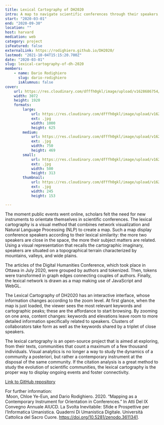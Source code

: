 ```yaml
---
title: Lexical Cartography of DH2020
intro: A map to navigate scientific conferences through their speakers, arranged in a network visualization according to their lexical similarity.
start: "2020-03-01"
end: "2020-09-30"
location: ""
host: harvard
mediation: web
category: project
isFeatured: false
externalLink: https://rodighiero.github.io/DH2020/
lastmod: "2021-10-04T15:15:20.700Z"
date: "2020-03-01"
slug: lexical-cartography-of-dh-2020
members:
    - name: Dario Rodighiero
      slug: dario-rodighiero
      isAlumnus: false
cover:
    url: https://res.cloudinary.com/dfffh0gkl/image/upload/v1628686754/lexicalcarto_686c2c0761.jpg
    width: 3072
    height: 1920
    formats:
        large:
            url: https://res.cloudinary.com/dfffh0gkl/image/upload/v1628686756/large_lexicalcarto_686c2c0761.jpg
            ext: .jpg
            width: 1000
            height: 625
        medium:
            url: https://res.cloudinary.com/dfffh0gkl/image/upload/v1628686756/medium_lexicalcarto_686c2c0761.jpg
            ext: .jpg
            width: 750
            height: 469
        small:
            url: https://res.cloudinary.com/dfffh0gkl/image/upload/v1628686756/small_lexicalcarto_686c2c0761.jpg
            ext: .jpg
            width: 500
            height: 313
        thumbnail:
            url: https://res.cloudinary.com/dfffh0gkl/image/upload/v1628686755/thumbnail_lexicalcarto_686c2c0761.jpg
            ext: .jpg
            width: 245
            height: 153

---
```

The moment public events went online, scholars felt the need for new instruments to orientate themselves in scientific conferences. The lexical cartography is a visual method that combines network visualization and Natural Language Processing (NLP) to create a map. Such a map display conference speakers according to their lexical similarity: the more two speakers are close in the space, the more their subject matters are related. Using a visual representation that recalls the cartographic imaginary, speakers are situated on a topographical terrain characterized by mountains, valleys, and wide plains.

The articles of the Digital Humanities Conference, which took place in Ottawa in July 2020, were grouped by authors and tokenized. Then, tokens were transformed in graph edges connecting couples of authors. Finally, the lexical network is drawn as a map making use of JavaScript and WebGL.

The Lexical Cartography of DH2020 has an interactive interface, whose information changes according to the zoom level. At first glance, when the map is just loaded, the viewer sees the most relevant keywords and cartographic peaks; these are the affordance to start browsing. By zooming on one area, content changes: keywords and elevations leave room to more detailed information specifically related to speakers. Clusters of collaborators take form as well as the keywords shared by a triplet of close speakers.

The lexical cartography is an open-source project that is aimed at exploring, from their texts, communities that count a maximum of a few thousand individuals. Visual analytics is no longer a way to study the dynamics of a community a posteriori, but rather a contemporary instrument at the disposal of the same community. If the citation analysis is a great method to study the evolution of scientific communities, the lexical cartography is the proper way to display ongoing events and foster connectivity.

[Link to GitHub repository](https://rodighiero.github.io/DH2020/)

For further information:<br> Moon, Chloe Ye-Eun, and Dario Rodighiero. 2020. “Mapping as a Contemporary Instrument for Orientation in Conferences.” In Atti Del IX Convegno Annuale AIUCD. La Svolta Inevitabile: Sfide e Prospettive per l’Informatica Umanistica. Quaderni Di Umanistica Digitale. Università Cattolica del Sacro Cuore. https://doi.org/10.5281/zenodo.3611341.